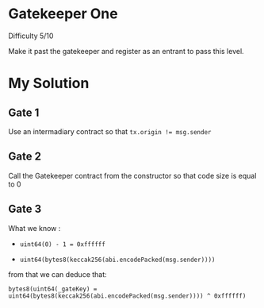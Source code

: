 # Gatekeeper One

Difficulty 5/10

Make it past the gatekeeper and register as an entrant to pass this level.

# My Solution

## Gate 1

Use an intermadiary contract so that `tx.origin != msg.sender`

## Gate 2

Call the Gatekeeper contract from the constructor so that code size is equal to 0

## Gate 3

What we know :

- `uint64(0) - 1 = 0xffffff`

- `uint64(bytes8(keccak256(abi.encodePacked(msg.sender))))`

from that we can deduce that:

`bytes8(uint64(_gateKey) = uint64(bytes8(keccak256(abi.encodePacked(msg.sender)))) ^ 0xffffff)`
